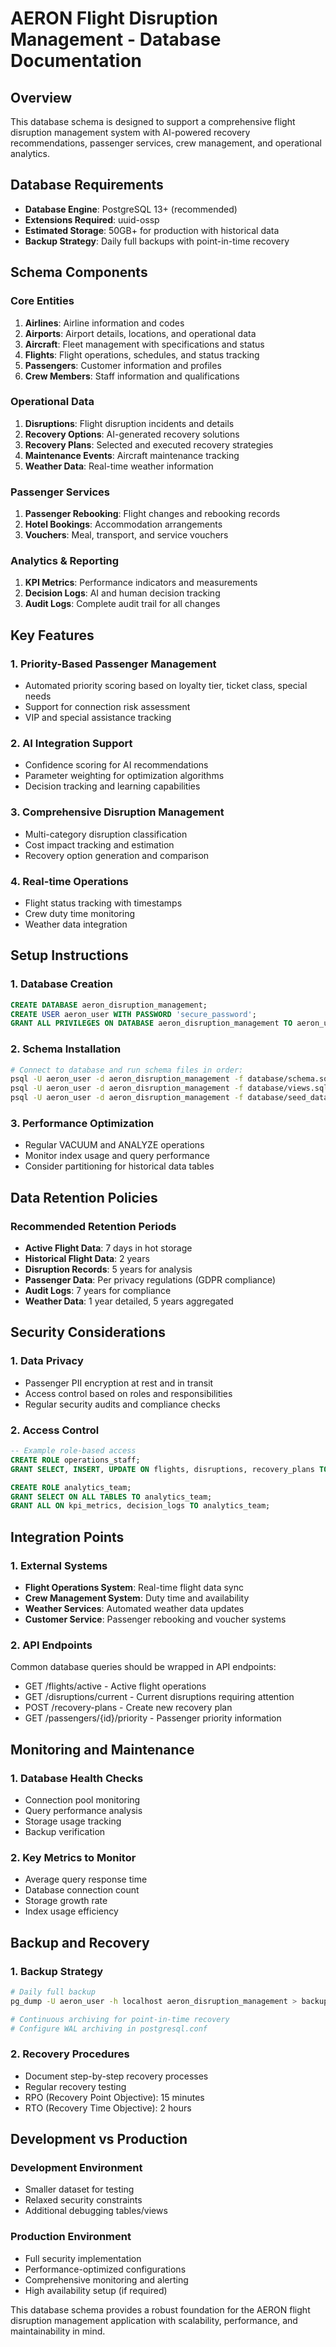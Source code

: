 
# AERON Flight Disruption Management - Database Documentation

## Overview

This database schema is designed to support a comprehensive flight disruption management system with AI-powered recovery recommendations, passenger services, crew management, and operational analytics.

## Database Requirements

- **Database Engine**: PostgreSQL 13+ (recommended)
- **Extensions Required**: uuid-ossp
- **Estimated Storage**: 50GB+ for production with historical data
- **Backup Strategy**: Daily full backups with point-in-time recovery

## Schema Components

### Core Entities

1. **Airlines**: Airline information and codes
2. **Airports**: Airport details, locations, and operational data
3. **Aircraft**: Fleet management with specifications and status
4. **Flights**: Flight operations, schedules, and status tracking
5. **Passengers**: Customer information and profiles
6. **Crew Members**: Staff information and qualifications

### Operational Data

1. **Disruptions**: Flight disruption incidents and details
2. **Recovery Options**: AI-generated recovery solutions
3. **Recovery Plans**: Selected and executed recovery strategies
4. **Maintenance Events**: Aircraft maintenance tracking
5. **Weather Data**: Real-time weather information

### Passenger Services

1. **Passenger Rebooking**: Flight changes and rebooking records
2. **Hotel Bookings**: Accommodation arrangements
3. **Vouchers**: Meal, transport, and service vouchers

### Analytics & Reporting

1. **KPI Metrics**: Performance indicators and measurements
2. **Decision Logs**: AI and human decision tracking
3. **Audit Logs**: Complete audit trail for all changes

## Key Features

### 1. Priority-Based Passenger Management
- Automated priority scoring based on loyalty tier, ticket class, special needs
- Support for connection risk assessment
- VIP and special assistance tracking

### 2. AI Integration Support
- Confidence scoring for AI recommendations
- Parameter weighting for optimization algorithms
- Decision tracking and learning capabilities

### 3. Comprehensive Disruption Management
- Multi-category disruption classification
- Cost impact tracking and estimation
- Recovery option generation and comparison

### 4. Real-time Operations
- Flight status tracking with timestamps
- Crew duty time monitoring
- Weather data integration

## Setup Instructions

### 1. Database Creation
```sql
CREATE DATABASE aeron_disruption_management;
CREATE USER aeron_user WITH PASSWORD 'secure_password';
GRANT ALL PRIVILEGES ON DATABASE aeron_disruption_management TO aeron_user;
```

### 2. Schema Installation
```bash
# Connect to database and run schema files in order:
psql -U aeron_user -d aeron_disruption_management -f database/schema.sql
psql -U aeron_user -d aeron_disruption_management -f database/views.sql
psql -U aeron_user -d aeron_disruption_management -f database/seed_data.sql
```

### 3. Performance Optimization
- Regular VACUUM and ANALYZE operations
- Monitor index usage and query performance
- Consider partitioning for historical data tables

## Data Retention Policies

### Recommended Retention Periods

- **Active Flight Data**: 7 days in hot storage
- **Historical Flight Data**: 2 years
- **Disruption Records**: 5 years for analysis
- **Passenger Data**: Per privacy regulations (GDPR compliance)
- **Audit Logs**: 7 years for compliance
- **Weather Data**: 1 year detailed, 5 years aggregated

## Security Considerations

### 1. Data Privacy
- Passenger PII encryption at rest and in transit
- Access control based on roles and responsibilities
- Regular security audits and compliance checks

### 2. Access Control
```sql
-- Example role-based access
CREATE ROLE operations_staff;
GRANT SELECT, INSERT, UPDATE ON flights, disruptions, recovery_plans TO operations_staff;

CREATE ROLE analytics_team;
GRANT SELECT ON ALL TABLES TO analytics_team;
GRANT ALL ON kpi_metrics, decision_logs TO analytics_team;
```

## Integration Points

### 1. External Systems
- **Flight Operations System**: Real-time flight data sync
- **Crew Management System**: Duty time and availability
- **Weather Services**: Automated weather data updates
- **Customer Service**: Passenger rebooking and voucher systems

### 2. API Endpoints
Common database queries should be wrapped in API endpoints:
- GET /flights/active - Active flight operations
- GET /disruptions/current - Current disruptions requiring attention
- POST /recovery-plans - Create new recovery plan
- GET /passengers/{id}/priority - Passenger priority information

## Monitoring and Maintenance

### 1. Database Health Checks
- Connection pool monitoring
- Query performance analysis
- Storage usage tracking
- Backup verification

### 2. Key Metrics to Monitor
- Average query response time
- Database connection count
- Storage growth rate
- Index usage efficiency

## Backup and Recovery

### 1. Backup Strategy
```bash
# Daily full backup
pg_dump -U aeron_user -h localhost aeron_disruption_management > backup_$(date +%Y%m%d).sql

# Continuous archiving for point-in-time recovery
# Configure WAL archiving in postgresql.conf
```

### 2. Recovery Procedures
- Document step-by-step recovery processes
- Regular recovery testing
- RPO (Recovery Point Objective): 15 minutes
- RTO (Recovery Time Objective): 2 hours

## Development vs Production

### Development Environment
- Smaller dataset for testing
- Relaxed security constraints
- Additional debugging tables/views

### Production Environment
- Full security implementation
- Performance-optimized configurations
- Comprehensive monitoring and alerting
- High availability setup (if required)

This database schema provides a robust foundation for the AERON flight disruption management application with scalability, performance, and maintainability in mind.
